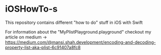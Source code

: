 # iOSHowTo-s
This repository contains different "how to do" stuff in iOS with Swift

For information about the "MyPlistPlayground.playground" checkout my article on medium -> https://medium.com/@mansi.shah.development/encoding-and-decoding-property-list-aka-plist-6c91407a8fc8
